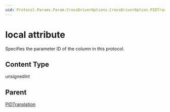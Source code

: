 ```yaml
---
uid: Protocol.Params.Param.CrossDriverOptions.CrossDriverOption.PIDTranslation-local
---
```


# local attribute

Specifies the parameter ID of the column in this protocol.

## Content Type

unsignedInt

## Parent

[PIDTranslation](xref:Protocol.Params.Param.CrossDriverOptions.CrossDriverOption.PIDTranslation)
